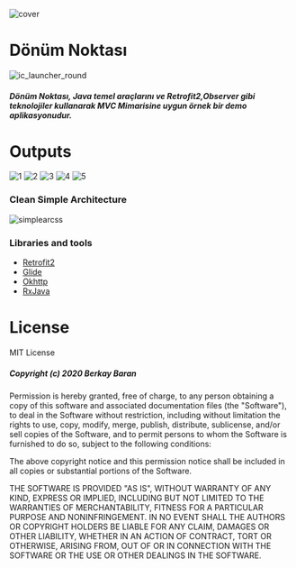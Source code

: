![cover](https://user-images.githubusercontent.com/53614606/104221527-0bfb4480-5452-11eb-850f-4d9a5b4a4ceb.png)

# Dönüm Noktası
![ic_launcher_round](https://user-images.githubusercontent.com/53614606/104221818-81671500-5452-11eb-8d6d-64c58b6da61e.png)

##### Dönüm Noktası, Java temel araçlarını ve Retrofit2,Observer gibi teknolojiler kullanarak MVC Mimarisine uygun örnek bir demo aplikasyonudur. 

# Outputs
![1](https://user-images.githubusercontent.com/53614606/104223936-57632200-5455-11eb-9bca-06ec97ddebd4.jpg)
![2](https://user-images.githubusercontent.com/53614606/104223948-5c27d600-5455-11eb-9a5e-150053b3ce47.jpg)
![3](https://user-images.githubusercontent.com/53614606/104223958-5f22c680-5455-11eb-80d2-9d8c8d93c555.jpg)
![4](https://user-images.githubusercontent.com/53614606/104223968-61852080-5455-11eb-9fb0-62f5cbf6c5aa.jpg)
![5](https://user-images.githubusercontent.com/53614606/104223976-63e77a80-5455-11eb-92b2-38f02f082b62.jpg)

### Clean Simple Architecture
![simplearcss](https://user-images.githubusercontent.com/53614606/104224223-bcb71300-5455-11eb-934c-1bd28e442430.jpg)

### Libraries and tools
* [Retrofit2](https://github.com/square/retrofit)
* [Glide](https://github.com/bumptech/glide)
* [Okhttp](https://github.com/square/okhttp)
* [RxJava](https://github.com/ReactiveX/RxJava)




# License

MIT License

##### Copyright (c) 2020 Berkay Baran

Permission is hereby granted, free of charge, to any person obtaining a copy
of this software and associated documentation files (the "Software"), to deal
in the Software without restriction, including without limitation the rights
to use, copy, modify, merge, publish, distribute, sublicense, and/or sell
copies of the Software, and to permit persons to whom the Software is
furnished to do so, subject to the following conditions:

The above copyright notice and this permission notice shall be included in all
copies or substantial portions of the Software.

THE SOFTWARE IS PROVIDED "AS IS", WITHOUT WARRANTY OF ANY KIND, EXPRESS OR
IMPLIED, INCLUDING BUT NOT LIMITED TO THE WARRANTIES OF MERCHANTABILITY,
FITNESS FOR A PARTICULAR PURPOSE AND NONINFRINGEMENT. IN NO EVENT SHALL THE
AUTHORS OR COPYRIGHT HOLDERS BE LIABLE FOR ANY CLAIM, DAMAGES OR OTHER
LIABILITY, WHETHER IN AN ACTION OF CONTRACT, TORT OR OTHERWISE, ARISING FROM,
OUT OF OR IN CONNECTION WITH THE SOFTWARE OR THE USE OR OTHER DEALINGS IN THE
SOFTWARE.


